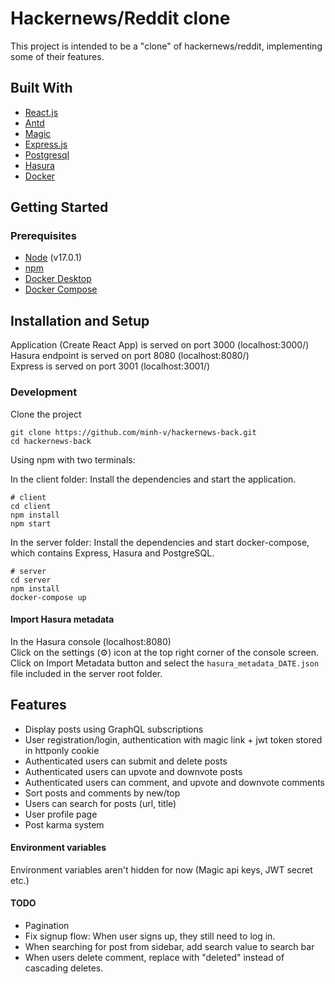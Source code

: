 # Hackernews/Reddit clone
This project is intended to be a "clone" of hackernews/reddit, implementing some of their features.

## Built With

- [React.js](https://reactjs.org/)
- [Antd](https://ant.design/)
- [Magic](https://magic.link/)
- [Express.js](https://expressjs.com/)
- [Postgresql](https://www.postgresql.org/)
- [Hasura](https://hasura.io/)
- [Docker](https://www.docker.com/)

## Getting Started
### Prerequisites

- [Node](https://nodejs.org/en/) (v17.0.1)
- [npm](https://www.npmjs.com/get-npm)
- [Docker Desktop](https://docs.docker.com/get-docker/)
- [Docker Compose](https://docs.docker.com/compose/install/)
 <!-- or [yarn](https://classic.yarnpkg.com/en/docs/install) -->
## Installation and Setup

Application (Create React App) is served on port 3000 (localhost:3000/)  
Hasura endpoint is served on port 8080 (localhost:8080/)  
Express is served on port 3001 (localhost:3001/)  

### Development

Clone the project
```
git clone https://github.com/minh-v/hackernews-back.git
cd hackernews-back
```
Using npm with two terminals:

In the client folder:
Install the dependencies and start the application.
```
# client
cd client
npm install
npm start
```

In the server folder:
Install the dependencies and start docker-compose, which contains Express, Hasura and PostgreSQL.
```
# server
cd server
npm install
docker-compose up
```

#### Import Hasura metadata
In the Hasura console (localhost:8080)  
Click on the settings (⚙) icon at the top right corner of the console screen.  
Click on Import Metadata button and select the `hasura_metadata_DATE.json` file included in the server root folder.    

## Features
- Display posts using GraphQL subscriptions
- User registration/login, authentication with magic link + jwt token stored in httponly cookie
- Authenticated users can submit and delete posts
- Authenticated users can upvote and downvote posts
- Authenticated users can comment, and upvote and downvote comments
- Sort posts and comments by new/top
- Users can search for posts (url, title)
- User profile page
- Post karma system

#### Environment variables
Environment variables aren't hidden for now (Magic api keys, JWT secret etc.)

#### TODO

- Pagination
- Fix signup flow: When user signs up, they still need to log in.
- When searching for post from sidebar, add search value to search bar
- When users delete comment, replace with "deleted" instead of cascading deletes.